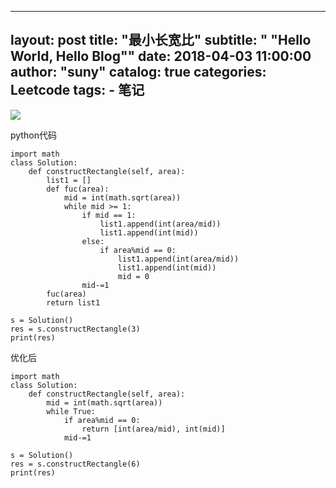 
---
layout:     post
title:      "最小长宽比"
subtitle:   " \"Hello World, Hello Blog\""
date:       2018-04-03 11:00:00
author:     "suny"
catalog: true
categories: Leetcode
tags:
    - 笔记
---

<img src="/img/ConstructtheRectangle.jpg"/>

python代码

	import math
	class Solution:
	    def constructRectangle(self, area):
	        list1 = []
	        def fuc(area):
	            mid = int(math.sqrt(area))
	            while mid >= 1:
	                if mid == 1:
	                    list1.append(int(area/mid))
	                    list1.append(int(mid))
	                else:
	                    if area%mid == 0:
	                        list1.append(int(area/mid))
	                        list1.append(int(mid))
	                        mid = 0
	                mid-=1
	        fuc(area)
	        return list1
	
	s = Solution()
	res = s.constructRectangle(3)
	print(res)

优化后

	import math
	class Solution:
	    def constructRectangle(self, area):
	        mid = int(math.sqrt(area))
	        while True:
	            if area%mid == 0:
	                return [int(area/mid), int(mid)]
	            mid-=1
	
	s = Solution()
	res = s.constructRectangle(6)
	print(res)
		            
        
	
	

